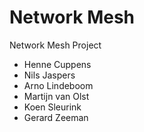 # Network Mesh
Network Mesh Project

- Henne Cuppens
- Nils Jaspers
- Arno Lindeboom
- Martijn van Olst
- Koen Sleurink
- Gerard Zeeman
